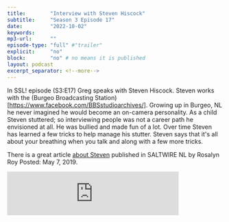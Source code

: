 ```yaml
---
title:        "Interview with Steven Hiscock"
subtitle:     "Season 3 Episode 17"
date:         "2022-10-02"
keywords:
mp3-url:      ""
episode-type: "full" #"trailer"
explicit:     "no"
block:        "no" # no means it is published
layout: podcast
excerpt_separator: <!--more-->
---
```

In SSL! episode (S3:E17) Greg speaks with Steven Hiscock. Steven works with the (Burgeo Broadcasting Station)[https://www.facebook.com/BBSstudioarchives/]. Growing up in Burgeo, NL he never imagined he would become an on-camera personality. As a child Steven stuttered; so interviewing people was not a career path he envisioned at all. He was bullied and made fun of a lot. Over time Steven has learned a few tricks to help manage his stutter. Steven says that it's all about your breathing when you talk and along with a few more tricks.

There is a great article [about Steven](https://www.saltwire.com/newfoundland-labrador/news/a-stutterer-no-more-burgeo-newscaster-earning-accolades-for-talking-abilities-308791/) published in SALTWIRE NL by Rosalyn Roy Posted: May 7, 2019.

<iframe src="https://anchor.fm/somestutterluh/embed/episodes/Interview-with-Steven-Hiscock-e1omduk" height="102px" width="400px" frameborder="0" scrolling="no"></iframe>
